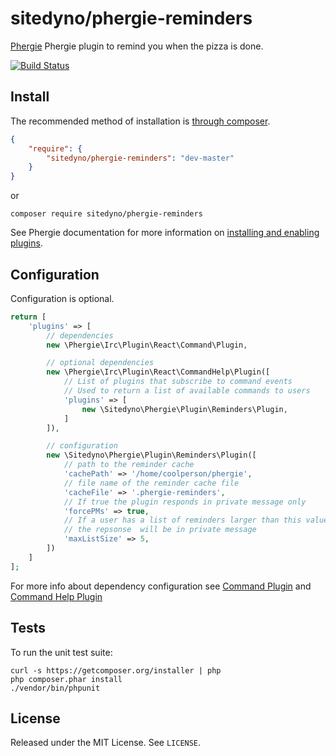 # sitedyno/phergie-reminders

[Phergie](http://github.com/phergie/phergie-irc-bot-react/) Phergie plugin to remind you when the pizza is done.

[![Build Status](https://secure.travis-ci.org/sitedyno/phergie-reminders.png?branch=master)](http://travis-ci.org/sitedyno/phergie-reminders)

## Install

The recommended method of installation is [through composer](http://getcomposer.org).

```JSON
{
    "require": {
        "sitedyno/phergie-reminders": "dev-master"
    }
}
```
or
```
composer require sitedyno/phergie-reminders
```

See Phergie documentation for more information on
[installing and enabling plugins](https://github.com/phergie/phergie-irc-bot-react/wiki/Usage#plugins).

## Configuration

Configuration is optional.

```php
return [
    'plugins' => [
        // dependencies
        new \Phergie\Irc\Plugin\React\Command\Plugin,

        // optional dependencies
        new \Phergie\Irc\Plugin\React\CommandHelp\Plugin([
            // List of plugins that subscribe to command events
            // Used to return a list of available commands to users
            'plugins' => [
                new \Sitedyno\Phergie\Plugin\Reminders\Plugin,
            ]
        ]),

        // configuration
        new \Sitedyno\Phergie\Plugin\Reminders\Plugin([
            // path to the reminder cache
            'cachePath' => '/home/coolperson/phergie',
            // file name of the reminder cache file
            'cacheFile' => '.phergie-reminders',
            // If true the plugin responds in private message only
            'forcePMs' => true,
            // If a user has a list of reminders larger than this value
            // the repsonse  will be in private message
            'maxListSize' => 5,
        ])
    ]
];
```
For more info about dependency configuration see [Command Plugin](https://github.com/phergie/phergie-irc-plugin-react-command) and [Command Help Plugin](https://github.com/phergie/phergie-irc-plugin-react-commandhelp)

## Tests

To run the unit test suite:

```
curl -s https://getcomposer.org/installer | php
php composer.phar install
./vendor/bin/phpunit
```

## License

Released under the MIT License. See `LICENSE`.
